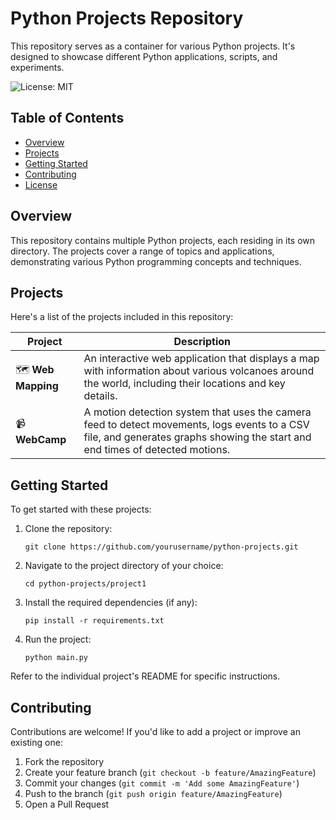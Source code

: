 # Python Projects Repository

This repository serves as a container for various Python projects. It's designed to showcase different Python applications, scripts, and experiments.

![License: MIT](https://img.shields.io/badge/License-MIT-yellow.svg)

## Table of Contents

- [Overview](#overview)
- [Projects](#projects)
- [Getting Started](#getting-started)
- [Contributing](#contributing)
- [License](#license)

## Overview

This repository contains multiple Python projects, each residing in its own directory. The projects cover a range of topics and applications, demonstrating various Python programming concepts and techniques.

## Projects

Here's a list of the projects included in this repository:

| Project            | Description                                                                                                                                                                   |
| ------------------ | ----------------------------------------------------------------------------------------------------------------------------------------------------------------------------- |
| 🗺️ **Web Mapping** | An interactive web application that displays a map with information about various volcanoes around the world, including their locations and key details.                      |
| 📹 **WebCamp**     | A motion detection system that uses the camera feed to detect movements, logs events to a CSV file, and generates graphs showing the start and end times of detected motions. |

## Getting Started

To get started with these projects:

1. Clone the repository:

   ```
   git clone https://github.com/yourusername/python-projects.git
   ```

2. Navigate to the project directory of your choice:

   ```
   cd python-projects/project1
   ```

3. Install the required dependencies (if any):

   ```
   pip install -r requirements.txt
   ```

4. Run the project:
   ```
   python main.py
   ```

Refer to the individual project's README for specific instructions.

## Contributing

Contributions are welcome! If you'd like to add a project or improve an existing one:

1. Fork the repository
2. Create your feature branch (`git checkout -b feature/AmazingFeature`)
3. Commit your changes (`git commit -m 'Add some AmazingFeature'`)
4. Push to the branch (`git push origin feature/AmazingFeature`)
5. Open a Pull Request
